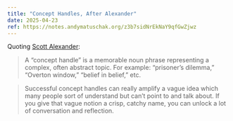 ```yaml
---
title: "Concept Handles, After Alexander"
date: 2025-04-23
ref: https://notes.andymatuschak.org/z3b7sidNrEkNaY9qfGwZjwz
---
```



Quoting [Scott Alexander](https://notes.andymatuschak.org/z3b7sidNrEkNaY9qfGwZjwz):

> A “concept handle” is a memorable noun phrase representing a complex, often abstract topic. For example: “prisoner’s dilemma,” “Overton window,” “belief in belief,” etc.

> Successful concept handles can really amplify a vague idea which many people sort of understand but can’t point to and talk about. If you give that vague notion a crisp, catchy name, you can unlock a lot of conversation and reflection.